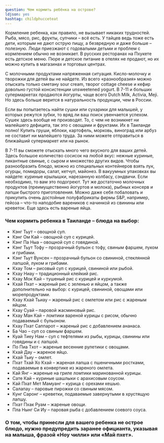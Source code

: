 ```yaml
---
question: Чем кормить ребёнка на острове?
ldjson: yes
hashtag: childphucceteat
---
```



Кормление ребенка, как правило, не вызывает никаких трудностей. Рыба, мясо, рис, фрукты, супчики – всё есть. У тайцев ведь тоже есть дети, которым не дают острую пищу, а безвредную и даже больше – полезную.  Люди приезжают с годовалыми детьми и проблем с кормлением обычно не возникает. В русских ресторанах на Пхукете есть детское меню. Пюре и детское питание в отелях не продают, но их можно купить в магазинах и торговых центрах.

С молочными продуктами напряженная ситуация. Кисло-молочку и творожки для детей вы не найдете. Из всего «разнообразия» можно отыскать только сметану sour cream, творог cottage cheese и кефир довольно густой консистенции unsweetened yogurt. В 7-11 и больших супермаркетах продаются йогурты, чаще всего Dutch Milk, Activia, Meji. Но здесь больше верится в натуральность продукции, чем в России. 

Если вы попытаетесь найти сушки или сухарики для малышей, у которых режутся зубки, то вряд ли ваш поиск увенчается успехом. Сушек здесь вообще не производят.
То, с чем не возникнет ни малейшего дефицита, так это с овощами и фруктами. Их в Таиланде полно! Купить груши, яблоки, картофель, морковь, виноград или арбуз не составит ни малейшего труда. За ними можете отправиться в ближайший супермаркет или на рынок.

В 7-11 вы сможете отыскать много чего вкусного для ваших детей.  Здесь большое количество сосисок на любой вкус: нежные куриные, пикантные свиные, с сыром и множество других видов. Чтобы разнообразить блюдо, можно из специальных контейнеров взять лук, огурцы, помидоры, салат, кетчуп, майонез. В вакуумных упаковках вы найдете: куриные крылышки, нарезанную колбасу, сэндвичи. Если необходимо, то вам это подогреют. Тут же достаточно молочных продуктов (преимущественно йогуртов и молока), рыбных консерв и лапши быстрого приготовления. Можно даже себя побаловать и прикупить очень достойные полуфабрикаты фирмы S&P, например, гейоза – что-то наподобие вареников с начинкой из свинины или креветок. Еще здесь есть вареные яйца.

### Чем кормить ребенка в Таиланде – блюда на выбор:

* Кэнг Тьут – овощной суп.
* Кэнг Ом Кай – овощной суп с курицей.
* Кэнг Па Ныа – овощной суп с говядиной.
* Кэнг Тьут Тофу – прозрачный бульон с тофу, свиным фаршем, луком и грибами.
* Кэнг Тьут Вунсен – прозрачный бульон со свининой, стеклянной лапшой, луком и грибами.
* Кхау Том – рисовый суп с курицей, свининой или рыбой.
* Кхау Ниау – традиционный клейкий рис.
* Кхау Мок Кай – тушеный рис с курицей и куркумой.
* Кхай Пхат – жареный рис с зеленью и яйцом, а также дополнительно на выбор: с курицей, свининой, овощами или морепродуктами.
* Кхау Кхай Тьиау – жареный рис с омлетом или рис с жареным яйцом.
* Кхау Суай – паровой жасминовый рис.
* Кхау Ман Кай – ломтики вареной курицы с рисом, обычно подаваемый с бульоном.
* Кхау Пхат Саппарот – жареный рис с добавлением ананаса.
* Ба Чао – суп со свиным фаршем.
* Куай Тиеу Нам – суп с тефтелями из рыбы, курицы, свинины или говядины и с лапшой.
* По Пиа Тхот – жареные весенние рулетики с овощами.
* Кхай Дау – жареное яйцо.
* Кхай Тьиу – омлет.
* Пхат Тхай Хо Кхай – жареная лапша с пшеничными ростками, подаваемые в конвертике из жареного омлета.
* Кай Янг – жареные на гриле ломтики маринованной курицы.
* Сате Кай – куриные шашлыки с арахисовым соусом.
* Кай Пхат Мет Мамуанг – курица с орехами кешью.
* Салапау – паровые пирожки со свиным мясом.
* Кунг Саронг – креветки, подаваемые завернутыми в хрустящую лапшу.
* Пхат Пхак Руам – жареные овощи.
* Пла Нынг Си Иу – паровая рыба с добавлением соевого соуса.

### О том, чтобы принесли для вашего ребенка не острое блюдо, нужно предупредить заранее официанта, указывая на малыша, фразой «Ноу чилли» или «Май пхет».


